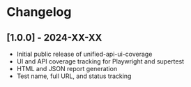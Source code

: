 # Changelog

## [1.0.0] - 2024-XX-XX
- Initial public release of unified-api-ui-coverage
- UI and API coverage tracking for Playwright and supertest
- HTML and JSON report generation
- Test name, full URL, and status tracking
